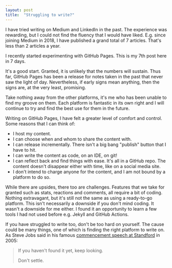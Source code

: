```yaml
---
layout: post
title:  "Struggling to write?"
---
```

I have tried writing on Medium and LinkedIn in the past.
The experience was rewarding, but I could not find the fluency that I would have liked.
E.g. since joining Medium in 2018,
I have published a grand total of 7 articles.
That's less than 2 articles a year.

I recently started experimenting with GitHub Pages.
This is my 7th post here in 7 days.

It's a good start. Granted, it is unlikely that the numbers will sustain.
Thus far, GitHub Pages has been a release
for notes taken in the past that never saw the light of day.
Nevertheless, if early signs mean anything, then the signs are, 
at the very least, promising.

Take nothing away from the other platforms,
it's me who has been unable to find my groove on them.
Each platform is fantastic in its own right 
and I will continue to try and find the best use for them in the future.

Writing on GitHub Pages, I have felt a greater level of comfort and control. Some reasons that I can think of:
- I host my content.
- I can choose when and whom to share the content with.
- I can release incrementally. There isn't a big bang "publish" button that I have to hit.
- I can write the content as code, on an IDE, on git!
- I can reflect back and find things with ease. It's all in a GitHub repo. The content doesn't disappear either with time, like on a social media site.
- I don't intend to charge anyone for the content, and I am not bound by a platform to do so.

While there are upsides, there too are challenges.
Features that we take for granted
such as stats, reactions and comments, all require a bit of coding.
Nothing extravagant, but it's still not the same as using a ready-to-go platform.
This isn't necessarily a downside if you don't mind coding.
It wasn't a downside for me either.
I found it an opportunity to learn a few tools I had not used before
e.g. Jekyll and GitHub Actions.

If you have struggled to write too, don't be too hard on yourself.
The cause could be many things, one of which is finding the right platform to write on.
As Steve Jobs said in his famous [commencement speech at Standford](https://news.stanford.edu/2005/06/12/youve-got-find-love-jobs-says/) in 2005:

> If you haven't found it yet, keep looking.
>
> Don't settle.